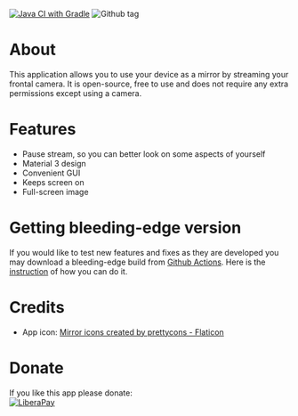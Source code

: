 [![Java CI with Gradle](https://github.com/Andrewerr/Mirror/actions/workflows/gradle.yml/badge.svg)](https://github.com/Andrewerr/Mirror/actions/workflows/gradle.yml)
![Github tag](https://img.shields.io/github/v/tag/Andrewerr/Mirror?logo=github)
# About
This application allows you to use your device as a mirror by streaming your frontal camera. It is open-source, free to use and does not require any extra permissions except 
using a camera.

# Features
* Pause stream, so you can better look on some aspects of yourself
* Material 3 design
* Convenient GUI
* Keeps screen on
* Full-screen image

# Getting bleeding-edge version
If you would like to test new features and fixes as they are developed you may download a bleeding-edge build from [Github Actions](https://github.com/Andrewerr/Mirror/actions). Here is the [instruction](https://docs.github.com/en/actions/managing-workflow-runs/downloading-workflow-artifacts) of how you can do it. 

# Credits
* App icon: <a href="https://www.flaticon.com/free-icons/mirror" title="mirror icons">Mirror icons created by prettycons - Flaticon</a>

# Donate
If you like this app please donate:<br>
[![LiberaPay](https://liberapay.com/assets/widgets/donate.svg)](https://liberapay.com/Andrewerr/donate)
